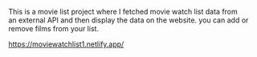 This is a movie list project where I fetched movie watch list data from          
an external API and then display the data on the website. you can add or remove films from your list.                                                                                                                                            
  
https://moviewatchlist1.netlify.app/      
